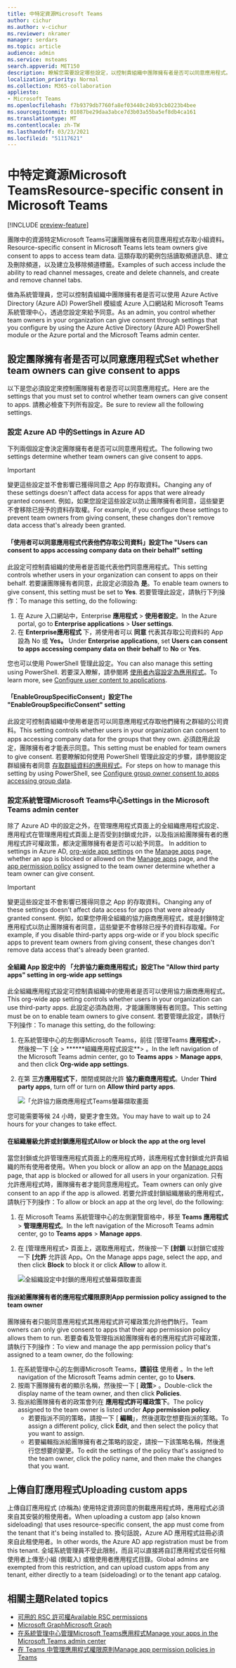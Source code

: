 ```yaml
---
title: 中特定資源Microsoft Teams
author: cichur
ms.author: v-cichur
ms.reviewer: nkramer
manager: serdars
ms.topic: article
audience: admin
ms.service: msteams
search.appverid: MET150
description: 瞭解您需要設定哪些設定，以控制貴組織中團隊擁有者是否可以同意應用程式。
localization_priority: Normal
ms.collection: M365-collaboration
appliesto:
- Microsoft Teams
ms.openlocfilehash: f7b9379db7760fa8ef03440c24b93cb0223b4bee
ms.sourcegitcommit: 01087be29daa3abce7d3b03a55ba5ef8db4ca161
ms.translationtype: MT
ms.contentlocale: zh-TW
ms.lasthandoff: 03/23/2021
ms.locfileid: "51117621"
---
```

# <a name="resource-specific-consent-in-microsoft-teams"></a><span data-ttu-id="9abfd-103">中特定資源Microsoft Teams</span><span class="sxs-lookup"><span data-stu-id="9abfd-103">Resource-specific consent in Microsoft Teams</span></span>

[!INCLUDE [preview-feature](includes/preview-feature.md)]

<span data-ttu-id="9abfd-104">團隊中的資源特定Microsoft Teams可讓團隊擁有者同意應用程式存取小組資料。</span><span class="sxs-lookup"><span data-stu-id="9abfd-104">Resource-specific consent in Microsoft Teams lets team owners give consent to apps to access team data.</span></span> <span data-ttu-id="9abfd-105">這類存取的範例包括讀取頻道訊息、建立及刪除頻道，以及建立及移除頻道標籤。</span><span class="sxs-lookup"><span data-stu-id="9abfd-105">Examples of such access include the ability to read channel messages, create and delete channels, and create and remove channel tabs.</span></span>

<span data-ttu-id="9abfd-106">做為系統管理員，您可以控制貴組織中團隊擁有者是否可以使用 Azure Active Directory (Azure AD) PowerShell 模組或 Azure 入口網站和 Microsoft Teams 系統管理中心，透過您設定來給予同意。</span><span class="sxs-lookup"><span data-stu-id="9abfd-106">As an admin, you control whether team owners in your organization can give consent through settings that you configure by using the Azure Active Directory (Azure AD) PowerShell module or the Azure portal and the Microsoft Teams admin center.</span></span>  

## <a name="set-whether-team-owners-can-give-consent-to-apps"></a><span data-ttu-id="9abfd-107">設定團隊擁有者是否可以同意應用程式</span><span class="sxs-lookup"><span data-stu-id="9abfd-107">Set whether team owners can give consent to apps</span></span>

<span data-ttu-id="9abfd-108">以下是您必須設定來控制團隊擁有者是否可以同意應用程式。</span><span class="sxs-lookup"><span data-stu-id="9abfd-108">Here are the settings that you must set to control whether team owners can give consent to apps.</span></span> <span data-ttu-id="9abfd-109">請務必檢查下列所有設定。</span><span class="sxs-lookup"><span data-stu-id="9abfd-109">Be sure to review all the following settings.</span></span>

### <a name="settings-in-azure-ad"></a><span data-ttu-id="9abfd-110">設定 Azure AD 中的</span><span class="sxs-lookup"><span data-stu-id="9abfd-110">Settings in Azure AD</span></span>

<span data-ttu-id="9abfd-111">下列兩個設定會決定團隊擁有者是否可以同意應用程式。</span><span class="sxs-lookup"><span data-stu-id="9abfd-111">The following two settings determine whether team owners can give consent to apps.</span></span>

> [!IMPORTANT]
> <span data-ttu-id="9abfd-112">變更這些設定並不會影響已獲得同意之 App 的存取資料。</span><span class="sxs-lookup"><span data-stu-id="9abfd-112">Changing any of these settings doesn't affect data access for apps that were already granted consent.</span></span> <span data-ttu-id="9abfd-113">例如，如果您設定這些設定以防止團隊擁有者同意，這些變更不會移除已授予的資料存取權。</span><span class="sxs-lookup"><span data-stu-id="9abfd-113">For example, if you configure these settings to prevent team owners from giving consent, these changes don't remove data access that's already been granted.</span></span>

#### <a name="the-users-can-consent-to-apps-accessing-company-data-on-their-behalf-setting"></a><span data-ttu-id="9abfd-114">「使用者可以同意應用程式代表他們存取公司資料」設定</span><span class="sxs-lookup"><span data-stu-id="9abfd-114">The "Users can consent to apps accessing company data on their behalf" setting</span></span>

<span data-ttu-id="9abfd-115">此設定可控制貴組織的使用者是否能代表他們同意應用程式。</span><span class="sxs-lookup"><span data-stu-id="9abfd-115">This setting controls whether users in your organization can consent to apps on their behalf.</span></span> <span data-ttu-id="9abfd-116">若要讓團隊擁有者同意，此設定必須設為 **是**。</span><span class="sxs-lookup"><span data-stu-id="9abfd-116">To enable team owners to give consent, this setting must be set to **Yes**.</span></span> <span data-ttu-id="9abfd-117">若要管理此設定，請執行下列操作：</span><span class="sxs-lookup"><span data-stu-id="9abfd-117">To manage this setting, do the following:</span></span>

1. <span data-ttu-id="9abfd-118">在 Azure 入口網站中，Enterprise **應用程式**  >  **使用者設定**。</span><span class="sxs-lookup"><span data-stu-id="9abfd-118">In the Azure portal, go to **Enterprise applications** > **User settings**.</span></span>
2. <span data-ttu-id="9abfd-119">在 **Enterprise應用程式** 下，將使用者可以 **同意** 代表其存取公司資料的 App 設為 No 或 **Yes。** </span><span class="sxs-lookup"><span data-stu-id="9abfd-119">Under **Enterprise applications**, set **Users can consent to apps accessing company data on their behalf** to **No** or **Yes**.</span></span>

<span data-ttu-id="9abfd-120">您也可以使用 PowerShell 管理此設定。</span><span class="sxs-lookup"><span data-stu-id="9abfd-120">You can also manage this setting using PowerShell.</span></span> <span data-ttu-id="9abfd-121">若要深入瞭解，請參閱將 [使用者內容設定為應用程式](/azure/active-directory/manage-apps/configure-user-consent#configure-user-consent-to-applications)。</span><span class="sxs-lookup"><span data-stu-id="9abfd-121">To learn more, see [Configure user content to applications](/azure/active-directory/manage-apps/configure-user-consent#configure-user-consent-to-applications).</span></span>

#### <a name="the-enablegroupspecificconsent-setting"></a><span data-ttu-id="9abfd-122">「EnableGroupSpecificConsent」設定</span><span class="sxs-lookup"><span data-stu-id="9abfd-122">The "EnableGroupSpecificConsent" setting</span></span>

<span data-ttu-id="9abfd-123">此設定可控制貴組織中使用者是否可以同意應用程式存取他們擁有之群組的公司資料。</span><span class="sxs-lookup"><span data-stu-id="9abfd-123">This setting controls whether users in your organization can consent to apps accessing company data for the groups that they own.</span></span> <span data-ttu-id="9abfd-124">必須啟用此設定，團隊擁有者才能表示同意。</span><span class="sxs-lookup"><span data-stu-id="9abfd-124">This setting must be enabled for team owners to give consent.</span></span> <span data-ttu-id="9abfd-125">若要瞭解如何使用 PowerShell 管理此設定的步驟，請參閱設定群組擁有者同意 [存取群組資料的應用程式](/azure/active-directory/manage-apps/configure-user-consent#configure-group-owner-consent-to-apps-accessing-group-data)。</span><span class="sxs-lookup"><span data-stu-id="9abfd-125">For steps on how to manage this setting by using PowerShell, see [Configure group owner consent to apps accessing group data](/azure/active-directory/manage-apps/configure-user-consent#configure-group-owner-consent-to-apps-accessing-group-data).</span></span>

### <a name="settings-in-the-microsoft-teams-admin-center"></a><span data-ttu-id="9abfd-126">設定系統管理Microsoft Teams中心</span><span class="sxs-lookup"><span data-stu-id="9abfd-126">Settings in the Microsoft Teams admin center</span></span>

<span data-ttu-id="9abfd-127">除了 Azure AD 中的設定[](manage-apps.md#manage-org-wide-app-settings)之外，在管理應用程式頁面上的[](manage-apps.md)全組織應用程式設定、應用程式在管理應用程式頁面上是否受到封鎖或[](manage-apps.md#allow-and-block-apps)允許，以及指派給團隊擁有者的應用程式許可權政策，都決定團隊擁有者是否可以給予同意。 [](teams-app-permission-policies.md)</span><span class="sxs-lookup"><span data-stu-id="9abfd-127">In addition to settings in Azure AD, [org-wide app settings](manage-apps.md#manage-org-wide-app-settings) on the [Manage apps](manage-apps.md) page, whether an app is blocked or allowed on the [Manage apps](manage-apps.md#allow-and-block-apps) page, and the [app permission policy](teams-app-permission-policies.md) assigned to the team owner determine whether a team owner can give consent.</span></span>

> [!IMPORTANT]
> <span data-ttu-id="9abfd-128">變更這些設定並不會影響已獲得同意之 App 的存取資料。</span><span class="sxs-lookup"><span data-stu-id="9abfd-128">Changing any of these settings doesn't affect data access for apps that were already granted consent.</span></span> <span data-ttu-id="9abfd-129">例如，如果您停用全組織的協力廠商應用程式，或是封鎖特定應用程式以防止團隊擁有者同意，這些變更不會移除已授予的資料存取權。</span><span class="sxs-lookup"><span data-stu-id="9abfd-129">For example, if you disable third-party apps org-wide or if you block specific apps to prevent team owners from giving consent, these changes don't remove data access that's already been granted.</span></span>  

#### <a name="the-allow-third-party-apps-setting-in-org-wide-app-settings"></a><span data-ttu-id="9abfd-130">全組織 App 設定中的 「允許協力廠商應用程式」設定</span><span class="sxs-lookup"><span data-stu-id="9abfd-130">The "Allow third party apps" setting in org-wide app settings</span></span>

<span data-ttu-id="9abfd-131">此全組織應用程式設定可控制貴組織中的使用者是否可以使用協力廠商應用程式。</span><span class="sxs-lookup"><span data-stu-id="9abfd-131">This org-wide app setting controls whether users in your organization can use third-party apps.</span></span> <span data-ttu-id="9abfd-132">此設定必須為啟用，才能讓團隊擁有者同意。</span><span class="sxs-lookup"><span data-stu-id="9abfd-132">This setting must be on to enable team owners to give consent.</span></span> <span data-ttu-id="9abfd-133">若要管理此設定，請執行下列操作：</span><span class="sxs-lookup"><span data-stu-id="9abfd-133">To manage this setting, do the following:</span></span>

1. <span data-ttu-id="9abfd-134">在系統管理中心的左側導Microsoft Teams，前往 [管理Teams **應用程式**>，然後按一下 [全  >  \*\*\*\*\*\*組織應用程式設定\*\*> 。</span><span class="sxs-lookup"><span data-stu-id="9abfd-134">In the left navigation of the Microsoft Teams admin center, go to **Teams apps** > **Manage apps**, and then click **Org-wide app settings**.</span></span>
2. <span data-ttu-id="9abfd-135">在第 **三方應用程式下**，關閉或開啟允許 **協力廠商應用程式**。</span><span class="sxs-lookup"><span data-stu-id="9abfd-135">Under **Third party apps**, turn off or turn on **Allow third party apps**.</span></span>

    ![「允許協力廠商應用程式Teams螢幕擷取畫面](media/resource-specific-consent-org-wide-setting.png)

<span data-ttu-id="9abfd-137">您可能需要等候 24 小時，變更才會生效。</span><span class="sxs-lookup"><span data-stu-id="9abfd-137">You may have to wait up to 24 hours for your changes to take effect.</span></span>

#### <a name="allow-or-block-the-app-at-the-org-level"></a><span data-ttu-id="9abfd-138">在組織層級允許或封鎖應用程式</span><span class="sxs-lookup"><span data-stu-id="9abfd-138">Allow or block the app at the org level</span></span>

<span data-ttu-id="9abfd-139">當您封鎖或允許管理應用程式頁面上的應用程式時[](manage-apps.md#allow-and-block-apps)，該應用程式會封鎖或允許貴組織的所有使用者使用。</span><span class="sxs-lookup"><span data-stu-id="9abfd-139">When you block or allow an app on the [Manage apps](manage-apps.md#allow-and-block-apps) page, that app is blocked or allowed for all users in your organization.</span></span> <span data-ttu-id="9abfd-140">只有允許應用程式時，團隊擁有者才能同意應用程式。</span><span class="sxs-lookup"><span data-stu-id="9abfd-140">Team owners can only give consent to an app if the app is allowed.</span></span> <span data-ttu-id="9abfd-141">若要允許或封鎖組織層級的應用程式，請執行下列操作：</span><span class="sxs-lookup"><span data-stu-id="9abfd-141">To allow or block an app at the org level, do the following:</span></span>

1. <span data-ttu-id="9abfd-142">在 Microsoft Teams 系統管理中心的左側瀏覽窗格中，移至 **Teams 應用程式** > **管理應用程式**。</span><span class="sxs-lookup"><span data-stu-id="9abfd-142">In the left navigation of the Microsoft Teams admin center, go to **Teams apps** > **Manage apps**.</span></span>
2. <span data-ttu-id="9abfd-143">在 [管理應用程式> 頁面上，選取應用程式，然後按一下 **[封鎖** 以封鎖它或按一下 **[允許** 允許該 App。</span><span class="sxs-lookup"><span data-stu-id="9abfd-143">On the Manage apps page, select the app, and then click **Block** to block it or click **Allow** to allow it.</span></span>

    ![全組織設定中封鎖的應用程式螢幕擷取畫面](media/resource-specific-consent-allow-block-apps.png)

#### <a name="app-permission-policy-assigned-to-the-team-owner"></a><span data-ttu-id="9abfd-145">指派給團隊擁有者的應用程式權限原則</span><span class="sxs-lookup"><span data-stu-id="9abfd-145">App permission policy assigned to the team owner</span></span>

<span data-ttu-id="9abfd-146">團隊擁有者只能同意應用程式其應用程式許可權政策允許他們執行。</span><span class="sxs-lookup"><span data-stu-id="9abfd-146">Team owners can only give consent to apps that their app permission policy allows them to run.</span></span> <span data-ttu-id="9abfd-147">若要查看及管理指派給團隊擁有者的應用程式許可權政策，請執行下列操作：</span><span class="sxs-lookup"><span data-stu-id="9abfd-147">To view and manage the app permission policy that's assigned to a team owner, do the following:</span></span>

1. <span data-ttu-id="9abfd-148">在系統管理中心的左側導Microsoft Teams，**請前往** 使用者 。</span><span class="sxs-lookup"><span data-stu-id="9abfd-148">In the left navigation of the Microsoft Teams admin center, go to **Users**.</span></span>
2. <span data-ttu-id="9abfd-149">按兩下團隊擁有者的顯示名稱，然後按一下 [ **政策**> 。</span><span class="sxs-lookup"><span data-stu-id="9abfd-149">Double-click the display name of the team owner, and then click **Policies**.</span></span>
3. <span data-ttu-id="9abfd-150">指派給團隊擁有者的政策會列在 **應用程式許可權政策下**。</span><span class="sxs-lookup"><span data-stu-id="9abfd-150">The policy assigned to the team owner is listed under **App permission policy**.</span></span>
    - <span data-ttu-id="9abfd-151">若要指派不同的策略，請按一下 [ **編輯**」，然後選取您想要指派的策略。</span><span class="sxs-lookup"><span data-stu-id="9abfd-151">To assign a different policy, click **Edit**, and then select the policy that you want to assign.</span></span>
    - <span data-ttu-id="9abfd-152">若要編輯指派給團隊擁有者之策略的設定，請按一下該策略名稱，然後進行您想要的變更。</span><span class="sxs-lookup"><span data-stu-id="9abfd-152">To edit the settings of the policy that's assigned to the team owner, click the policy name, and then make the changes that you want.</span></span>  

## <a name="uploading-custom-apps"></a><span data-ttu-id="9abfd-153">上傳自訂應用程式</span><span class="sxs-lookup"><span data-stu-id="9abfd-153">Uploading custom apps</span></span>

<span data-ttu-id="9abfd-154">上傳自訂應用程式 (亦稱為) 使用特定資源同意的側載應用程式時，應用程式必須來自其安裝的租使用者。</span><span class="sxs-lookup"><span data-stu-id="9abfd-154">When uploading a custom app (also known sideloading) that uses resource-specific consent, the app must come from the tenant that it's being installed to.</span></span> <span data-ttu-id="9abfd-155">換句話說，Azure AD 應用程式註冊必須來自此租使用者。</span><span class="sxs-lookup"><span data-stu-id="9abfd-155">In other words, the Azure AD app registration must be from this tenant.</span></span> <span data-ttu-id="9abfd-156">全域系統管理員不受此限制，而且可以直接將自訂應用程式從任何租使用者上傳至小組 (側載入) 或租使用者應用程式目錄。</span><span class="sxs-lookup"><span data-stu-id="9abfd-156">Global admins are exempted from this restriction, and can upload custom apps from any tenant, either directly to a team (sideloading) or to the tenant app catalog.</span></span>

## <a name="related-topics"></a><span data-ttu-id="9abfd-157">相關主題</span><span class="sxs-lookup"><span data-stu-id="9abfd-157">Related topics</span></span>

- [<span data-ttu-id="9abfd-158">可用的 RSC 許可權</span><span class="sxs-lookup"><span data-stu-id="9abfd-158">Available RSC permissions</span></span>](/microsoftteams/platform/graph-api/rsc/resource-specific-consent)
- [<span data-ttu-id="9abfd-159">Microsoft Graph</span><span class="sxs-lookup"><span data-stu-id="9abfd-159">Microsoft Graph</span></span>](https://developer.microsoft.com/graph)
- [<span data-ttu-id="9abfd-160">在系統管理中心管理Microsoft Teams應用程式</span><span class="sxs-lookup"><span data-stu-id="9abfd-160">Manage your apps in the Microsoft Teams admin center</span></span>](manage-apps.md)
- [<span data-ttu-id="9abfd-161">在 Teams 中管理應用程式權限原則</span><span class="sxs-lookup"><span data-stu-id="9abfd-161">Manage app permission policies in Teams</span></span>](teams-app-permission-policies.md)